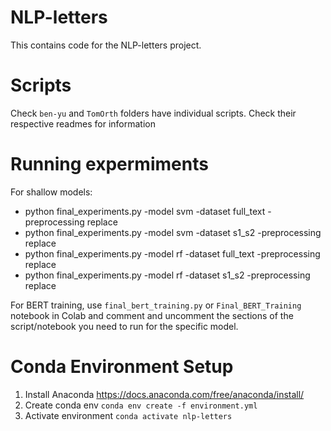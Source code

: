 # NLP-letters

This contains code for the NLP-letters project.

# Scripts

Check `ben-yu` and `TomOrth` folders have individual scripts. Check their respective readmes for information

# Running expermiments

For shallow models:
* python final_experiments.py -model svm -dataset full_text -preprocessing replace 
* python final_experiments.py -model svm -dataset s1_s2 -preprocessing replace 
* python final_experiments.py -model rf -dataset full_text -preprocessing replace 
* python final_experiments.py -model rf -dataset s1_s2 -preprocessing replace 

For BERT training, use `final_bert_training.py` or `Final_BERT_Training` notebook in Colab and comment and uncomment the sections of the script/notebook you need to run for the specific model.


# Conda Environment Setup

1. Install Anaconda https://docs.anaconda.com/free/anaconda/install/
2. Create conda env `conda env create -f environment.yml`
3. Activate environment `conda activate nlp-letters`
